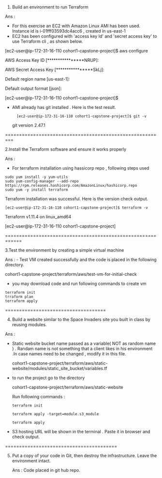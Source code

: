 1. Build an environment to run Terraform

Ans :

   - For this exercise an EC2 with Amazon Linux AMI has been used. Instance id is i-01fff03593dc4acc6 , created in us-east-1
   - EC2 has been configured with 'access key Id' and 'secret access key' to use Terraform cli , as shown below.
             
[ec2-user@ip-172-31-16-110 cohort1-capstone-project]$ aws configure

AWS Access Key ID [****************NRUP]:

AWS Secret Access Key [****************SkLj]:

Default region name [us-east-1]:

Default output format [json]:

[ec2-user@ip-172-31-16-110 cohort1-capstone-project]$


- AMI already has git installed . Here is the test result.

        [ec2-user@ip-172-31-16-110 cohort1-capstone-project]$ git -v
     git version 2.47.1
           
 
=========================================================


2.Install the Terraform software and ensure it works properly

Ans :
   - For terraform installation using hassicorp repo , following steps used

    sudo yum install -y yum-utils     
    sudo yum-config-manager --add-repo https://rpm.releases.hashicorp.com/AmazonLinux/hashicorp.repo
    sudo yum -y install terraform
   
   Terraform installation was successful. Here is the version check output.
     
    [ec2-user@ip-172-31-16-110 cohort1-capstone-project]$ terraform -v
   Terraform v1.11.4 on linux_amd64
   
   [ec2-user@ip-172-31-16-110 cohort1-capstone-project]
     

============================================================

3.Test the environment by creating a simple virtual machine

Ans :
    - Test VM created successfully and the code is placed in the following directory.
    
   cohort1-capstone-project/terraform/aws/test-vm-for-initial-check
         
   - you may download code and run following commands to create vm

    terraform init
    trraform plan
    terraform apply
     
====================================


4. Build a website similar to the Space Invaders site you built in class by reusing modules.

Ans :
 - Static website bucket name passed as a variable( NOT as random name ) . Randam name is not something that a client likes in his environment .In case names need to be changed , modify it in this file.
   
     cohort1-capstone-project/terraform/aws/static-website/modules/static_site_bucket/variables.tf
   
 - to run the project go to the directory
   
    cohort1-capstone-project/terraform/aws/static-website
   
    Run following commands :
   
       terraform init
   
       terraform apply -target=module.s3_module
   
       terraform apply
   
  - S3 hosting URL will be shown in the terminal . Paste it in browser and check output.
    

  
========================================

5. Put a copy of your code in Git, then destroy the infrastructure. Leave the environment intact.
   
   Ans :
      Code placed in git hub repo.
   
   
